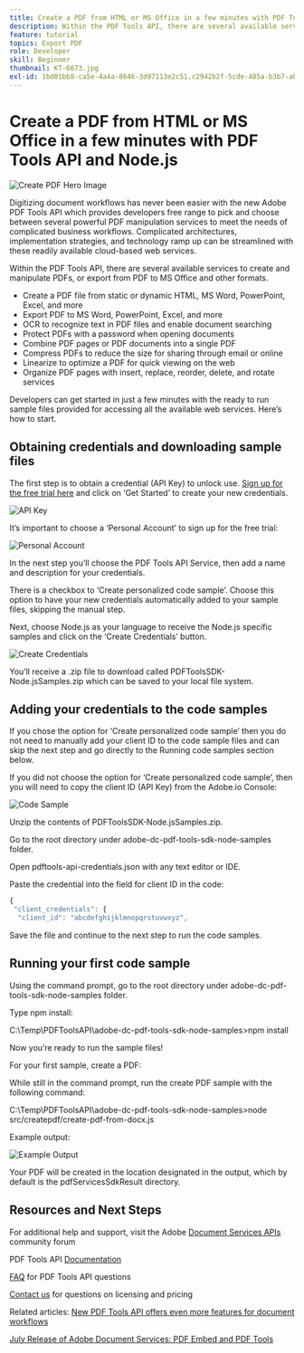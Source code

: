 ```yaml
---
title: Create a PDF from HTML or MS Office in a few minutes with PDF Tools API and Node.js
description: Within the PDF Tools API, there are several available services to create and manipulate PDFs, or export from PDF to MS Office and other formats.
feature: tutorial
topics: Export PDF
role: Developer
skill: Beginner
thumbnail: KT-6673.jpg
exl-id: 1bd01bb8-ca5e-4a4a-8646-3d97113e2c51,c2942b2f-5cde-485a-b3b7-ab83000165fb
---
```

# Create a PDF from HTML or MS Office in a few minutes with PDF Tools API and Node.js

![Create PDF Hero Image](../assets/createpdffromhtml_hero.jpg)

Digitizing document workflows has never been easier with the new Adobe PDF Tools API which provides developers free range to pick and choose between several powerful PDF manipulation services to meet the needs of complicated business workflows. Complicated architectures, implementation strategies, and technology ramp up can be streamlined with these readily available cloud-based web services.

Within the PDF Tools API, there are several available services to create and manipulate PDFs, or export from PDF to MS Office and other formats.

* Create a PDF file from static or dynamic HTML, MS Word, PowerPoint, Excel, and more
* Export PDF to MS Word, PowerPoint, Excel, and more
* OCR to recognize text in PDF files and enable document searching
* Protect PDFs with a password when opening documents
* Combine PDF pages or PDF documents into a single PDF
* Compress PDFs to reduce the size for sharing through email or online
* Linearize to optimize a PDF for quick viewing on the web
* Organize PDF pages with insert, replace, reorder, delete, and rotate services

Developers can get started in just a few minutes with the ready to run sample files provided for accessing all the available web services. Here’s how to start.

## Obtaining credentials and downloading sample files

The first step is to obtain a credential (API Key) to unlock use. [Sign up for the free trial here](https://www.adobe.com/go/dcsdks_credentials) and click on ‘Get Started’ to create your new credentials.

![API Key](../assets/apikey.png)

It’s important to choose a ‘Personal Account’ to sign up for the free trial:

![Personal Account](../assets/personalaccount.png)

In the next step you’ll choose the PDF Tools API Service, then add a name and description for your credentials.

There is a checkbox to ‘Create personalized code sample’. Choose this option to have your new credentials automatically added to your sample files, skipping the manual step.

Next, choose Node.js as your language to receive the Node.js specific samples and click on the ‘Create Credentials’ button.

![Create Credentials](../assets/createcredentials.png)

You’ll receive a .zip file to download called PDFToolsSDK-Node.jsSamples.zip which can be saved to your local file system. 

## Adding your credentials to the code samples

If you chose the option for ‘Create personalized code sample’ then you do not need to manually add your client ID to the code sample files and can skip the next step and go directly to the Running code samples section below.

If you did not choose the option for ‘Create personalized code sample’, then you will need to copy the client ID (API Key) from the Adobe.io Console:

![Code Sample](../assets/codesample.png)

Unzip the contents of PDFToolsSDK-Node.jsSamples.zip.

Go to the root directory under adobe-dc-pdf-tools-sdk-node-samples folder.

Open pdftools-api-credentials.json with any text editor or IDE.

Paste the credential into the field for client ID in the code:

```javascript
{
 "client_credentials": {
  "client_id": "abcdefghijklmnopqrstuvwxyz",
```

Save the file and continue to the next step to run the code samples.

## Running your first code sample

Using the command prompt, go to the root directory under adobe-dc-pdf-tools-sdk-node-samples folder.

Type npm install:

C:\Temp\PDFToolsAPI\adobe-dc-pdf-tools-sdk-node-samples>npm install 

Now you’re ready to run the sample files!

For your first sample, create a PDF:

While still in the command prompt, run the create PDF sample with the following command:

C:\Temp\PDFToolsAPI\adobe-dc-pdf-tools-sdk-node-samples>node src/createpdf/create-pdf-from-docx.js

Example output:

![Example Output](../assets/exampleoutput.png)

Your PDF will be created in the location designated in the output, which by default is the pdfServicesSdkResult directory.

## Resources and Next Steps

For additional help and support, visit the Adobe [Document Services APIs](https://community.adobe.com/t5/document-cloud-sdk/bd-p/Document-Cloud-SDK?page=1&sort=latest_replies&filter=all) community forum

PDF Tools API [Documentation](https://www.adobe.com/go/pdftoolsapi_doc)

[FAQ](https://community.adobe.com/t5/document-cloud-sdk/faq-for-document-services-pdf-tools-api/m-p/10726197) for PDF Tools API questions

[Contact us](https://www.adobe.com/go/pdftoolsapi_requestform) for questions on licensing and pricing

Related articles:
[New PDF Tools API offers even more features for document workflows](https://nam04.safelinks.protection.outlook.com/?url=https%3A%2F%2Fcommunity.adobe.com%2Ft5%2Fdocument-cloud-sdk%2Fnew-pdf-tools-api-brings-more-capabilities-for-document-services%2Fm-p%2F11294170%3Fpage%3D1&data=02%7C01%7Cedvorak%40adobe.com%7Cf4dd34b607124879d27608d83a4aee8f%7Cfa7b1b5a7b34438794aed2c178decee1%7C0%7C0%7C637323440792713225&sdata=%2Fy1OCDf3CPUHLzYCK59hzDUDw8tR5G4rk581UrwdmTI%3D&reserved=0)

[July Release of Adobe Document Services: PDF Embed and PDF Tools](https://nam04.safelinks.protection.outlook.com/?url=https%3A%2F%2Fmedium.com%2Fadobetech%2Fjuly-release-of-adobe-document-services-pdf-embed-and-pdf-tools-17211bf7776d%250aTarget%2520audience%2520-%2520IT%2520Decision%2520Makers%2520and%2520Product%2520ownerss&data=02%7C01%7Cedvorak%40adobe.com%7Cf4dd34b607124879d27608d83a4aee8f%7Cfa7b1b5a7b34438794aed2c178decee1%7C0%7C0%7C637323440792703228&sdata=LizFmn%2BSJBgeWQI3Z3r2f3Yow1u7jiMxYpylevoLN30%3D&reserved=0)
